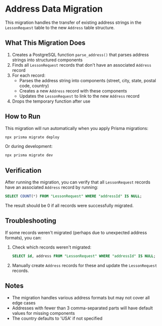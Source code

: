 # Address Data Migration

This migration handles the transfer of existing address strings in the `LessonRequest` table to the new `Address` table structure.

## What This Migration Does

1. Creates a PostgreSQL function `parse_address()` that parses address strings into structured components
2. Finds all `LessonRequest` records that don't have an associated `Address` record
3. For each record:
   - Parses the address string into components (street, city, state, postal code, country)
   - Creates a new `Address` record with these components
   - Updates the `LessonRequest` to link to the new `Address` record
4. Drops the temporary function after use

## How to Run

This migration will run automatically when you apply Prisma migrations:

```bash
npx prisma migrate deploy
```

Or during development:

```bash
npx prisma migrate dev
```

## Verification

After running the migration, you can verify that all `LessonRequest` records have an associated `Address` record by running:

```sql
SELECT COUNT(*) FROM "LessonRequest" WHERE "addressId" IS NULL;
```

The result should be 0 if all records were successfully migrated.

## Troubleshooting

If some records weren't migrated (perhaps due to unexpected address formats), you can:

1. Check which records weren't migrated:
   ```sql
   SELECT id, address FROM "LessonRequest" WHERE "addressId" IS NULL;
   ```

2. Manually create `Address` records for these and update the `LessonRequest` records.

## Notes

- The migration handles various address formats but may not cover all edge cases
- Addresses with fewer than 3 comma-separated parts will have default values for missing components
- The country defaults to 'USA' if not specified 